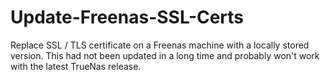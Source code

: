 # Update-Freenas-SSL-Certs
Replace SSL / TLS certificate on a Freenas machine with a locally stored version. This had not been updated in a long time and probably won't work with the latest TrueNas release.
